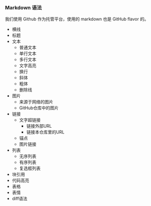 ### Markdown 语法

我们使用 Github 作为托管平台，使用的 markdown 也是 GitHub flavor 的。

* 横线
* 标题
* 文本
    * 普通文本
    * 单行文本
    * 多行文本
    * 文字高亮
    * 换行
    * 斜体
    * 粗体
    * 删除线
* 图片
    * 来源于网络的图片
    * GitHub仓库中的图片
* 链接
    * 文字超链接
        * 链接外部URL
        * 链接本仓库里的URL
    * 锚点
    * 图片链接
* 列表
    * 无序列表
    * 有序列表
    * 复选框列表
* 块引用
* 代码高亮
* 表格
* 表情
* diff语法
